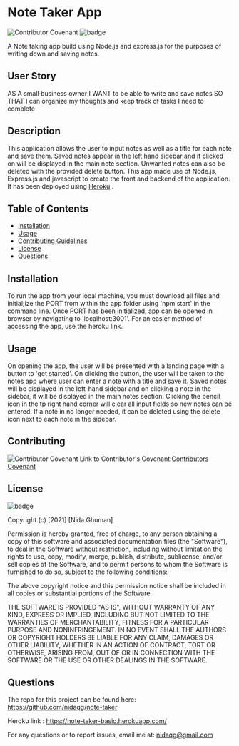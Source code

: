 # Note Taker App

![Contributor Covenant](https://img.shields.io/badge/Contributor%20Covenant-2.0-4baaaa.svg)
![badge](https://img.shields.io/badge/license-MIT-orange)

A Note taking app build using Node.js and express.js for the purposes of writing down and saving notes. 

## User Story

AS A small business owner
I WANT to be able to write and save notes
SO THAT I can organize my thoughts and keep track of tasks I need to complete

## Description

This application allows the user to input notes as well as a title for each note and save them. Saved notes appear in the left hand sidebar and if clicked on will be displayed in the main note section. Unwanted notes can also be deleted with the provided delete button. 
This app made use of Node.js, Express.js and javascript to create the front and backend of the application. It has been deployed using [Heroku](https://note-taker-basic.herokuapp.com/) .

## Table of Contents

* [Installation](#installation)
* [Usage](#usage)
* [Contributing Guidelines](#contributing)
* [License](#license)
* [Questions](#questions)

## Installation
 
 To run the app from your local machine, you must download all files and initial;ize the PORT from within the app folder using 'npm start' in the command line. Once PORT has been initialized, app can be opened in browser by navigating to 'localhost:3001'. 
 For an easier method of accessing the app, use the heroku link.

## Usage 

On opening the app, the user will be presented with a landing page with a button to 'get started'. On clicking the button, the user will be taken to the notes app where user can enter a note with a title and save it. Saved notes will be displayed in the left-hand sidebar and on clicking a note in the sidebar, it will be displayed in the main notes section. Clicking the pencil icon in the tp right hand corner will clear all input fields so new notes can be entered. If a note in no longer needed, it can be deleted using the delete icon next to each note in the sidebar.

## Contributing
 ![Contributor Covenant](https://img.shields.io/badge/Contributor%20Covenant-2.0-4baaaa.svg)
 Link to Contributor's Covenant:[Contributors Covenant](https://www.contributor-covenant.org/version/2/0/code_of_conduct/) 

 
## License
![badge](https://img.shields.io/badge/license-MIT-orange)
   
Copyright (c) [2021] [Nida Ghuman]

Permission is hereby granted, free of charge, to any person obtaining a copy
of this software and associated documentation files (the "Software"), to deal
in the Software without restriction, including without limitation the rights
to use, copy, modify, merge, publish, distribute, sublicense, and/or sell
copies of the Software, and to permit persons to whom the Software is
furnished to do so, subject to the following conditions:

The above copyright notice and this permission notice shall be included in all
copies or substantial portions of the Software.

THE SOFTWARE IS PROVIDED "AS IS", WITHOUT WARRANTY OF ANY KIND, EXPRESS OR
IMPLIED, INCLUDING BUT NOT LIMITED TO THE WARRANTIES OF MERCHANTABILITY,
FITNESS FOR A PARTICULAR PURPOSE AND NONINFRINGEMENT. IN NO EVENT SHALL THE
AUTHORS OR COPYRIGHT HOLDERS BE LIABLE FOR ANY CLAIM, DAMAGES OR OTHER
LIABILITY, WHETHER IN AN ACTION OF CONTRACT, TORT OR OTHERWISE, ARISING FROM,
OUT OF OR IN CONNECTION WITH THE SOFTWARE OR THE USE OR OTHER DEALINGS IN THE
SOFTWARE. 

## Questions

The repo for this project can be found here: https://github.com/nidaqg/note-taker

Heroku link : https://note-taker-basic.herokuapp.com/

For any questions or to report issues, email me at: nidaqg@gmail.com
